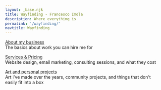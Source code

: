 ```yaml
---
layout: _base.njk
title: Wayfinding - Francesco Imola
description: Where everything is
permalink: '/wayfinding/'
navtitle: Wayfinding
---
```

<section class="pad-bottom">

[About my business](/studio) <br>The basics about work you can hire me for


[Services & Pricing](/services) <br>Website design, email marketing, consulting sessions, and what they cost


[Art and personal projects](/playground) <br>Art I've made over the years, community projects, and things that don't easily fit into a box


</section>